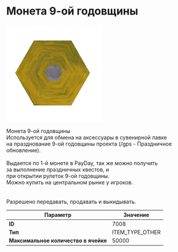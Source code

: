 # Монета 9-ой годовщины

![Item Image](../img/7008.webp?raw=true)

Монета 9-ой годовщины<br>Используется для обмена на аксессуары в сувенирной лавке<br>на празднование 9-ой годовщины проекта (/gps - Праздничное обновление).<br><br>Выдается по 1-й монете в PayDay, так же можно получить<br>за выполнение праздничных квестов, и<br>при открытии рулеток 9-ой годовщины.<br>Можно купить на центральном рынке у игроков.<br><br><br>Разрешено передавать, продавать и выкидывать.


| Параметр | Значение |
|----------|----------|
| **ID** | 7008 |
| **Тип** | ITEM_TYPE_OTHER |
| **Максимальное количество в ячейке** | 50000 |


